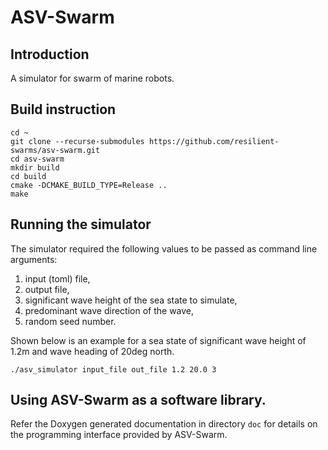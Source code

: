 # ASV-Swarm

## Introduction
A simulator for swarm of marine robots.

## Build instruction
``` 
cd ~
git clone --recurse-submodules https://github.com/resilient-swarms/asv-swarm.git
cd asv-swarm
mkdir build
cd build
cmake -DCMAKE_BUILD_TYPE=Release ..
make 
```

## Running the simulator
The simulator required the following values to be passed as command line arguments:
1. input (toml) file, 
2. output file,
3. significant wave height of the sea state to simulate, 
4. predominant wave direction of the wave,
5. random seed number.

Shown below is an example for a sea state of significant wave height of 1.2m and wave heading of 20deg north. 

```
./asv_simulator input_file out_file 1.2 20.0 3
```

## Using ASV-Swarm as a software library. 
Refer the Doxygen generated documentation in directory `doc` for details on the 
programming interface provided by ASV-Swarm.
